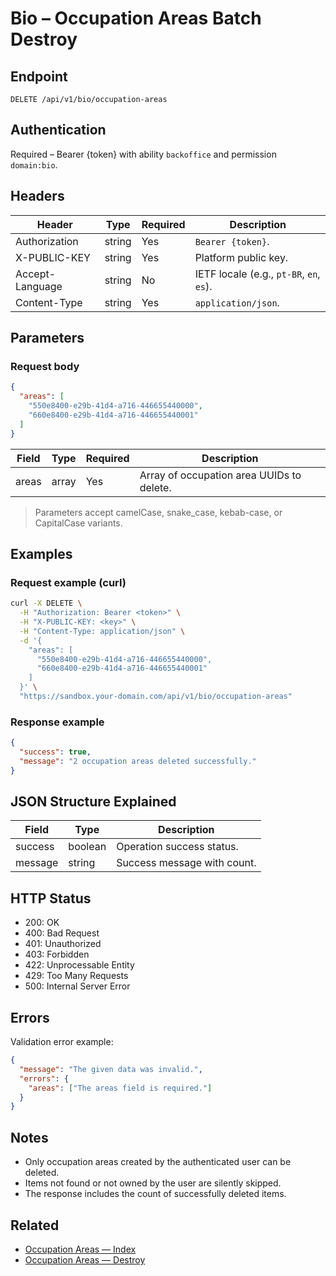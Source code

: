 # Bio – Occupation Areas Batch Destroy

## Endpoint

```
DELETE /api/v1/bio/occupation-areas
```

## Authentication

Required – Bearer {token} with ability `backoffice` and permission `domain:bio`.

## Headers

| Header           | Type   | Required | Description |
| ---------------- | ------ | -------- | ----------- |
| Authorization    | string | Yes      | `Bearer {token}`. |
| X-PUBLIC-KEY     | string | Yes      | Platform public key. |
| Accept-Language  | string | No       | IETF locale (e.g., `pt-BR`, `en`, `es`). |
| Content-Type     | string | Yes      | `application/json`. |

## Parameters

### Request body

```json
{
  "areas": [
    "550e8400-e29b-41d4-a716-446655440000",
    "660e8400-e29b-41d4-a716-446655440001"
  ]
}
```

| Field  | Type  | Required | Description |
| ------ | ----- | -------- | ----------- |
| areas  | array | Yes      | Array of occupation area UUIDs to delete. |

> Parameters accept camelCase, snake_case, kebab-case, or CapitalCase variants.

## Examples

### Request example (curl)

```bash
curl -X DELETE \
  -H "Authorization: Bearer <token>" \
  -H "X-PUBLIC-KEY: <key>" \
  -H "Content-Type: application/json" \
  -d '{
    "areas": [
      "550e8400-e29b-41d4-a716-446655440000",
      "660e8400-e29b-41d4-a716-446655440001"
    ]
  }' \
  "https://sandbox.your-domain.com/api/v1/bio/occupation-areas"
```

### Response example

```json
{
  "success": true,
  "message": "2 occupation areas deleted successfully."
}
```

## JSON Structure Explained

| Field   | Type    | Description |
| ------- | ------- | ----------- |
| success | boolean | Operation success status. |
| message | string  | Success message with count. |

## HTTP Status

- 200: OK
- 400: Bad Request
- 401: Unauthorized
- 403: Forbidden
- 422: Unprocessable Entity
- 429: Too Many Requests
- 500: Internal Server Error

## Errors

Validation error example:

```json
{
  "message": "The given data was invalid.",
  "errors": {
    "areas": ["The areas field is required."]
  }
}
```

## Notes

- Only occupation areas created by the authenticated user can be deleted.
- Items not found or not owned by the user are silently skipped.
- The response includes the count of successfully deleted items.

## Related

- [Occupation Areas — Index](OccupationAreaIndex.md)
- [Occupation Areas — Destroy](OccupationAreaDestroy.md)
